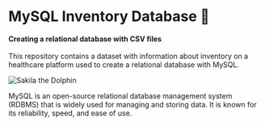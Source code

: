 # MySQL Inventory Database 💾

**Creating a relational database with CSV files** <br><br>
This repository contains a dataset with information about inventory on a healthcare platform used to create a relational database with MySQL.

 ![Sakila the Dolphin](https://github.com/user-attachments/assets/cfb81a7e-06d6-4ca6-89cb-93b1acfa50d9)

MySQL is an open-source relational database management system (RDBMS) that is widely used for managing and storing data. It is known for its reliability, speed, and ease of use.

